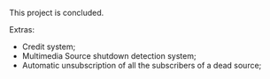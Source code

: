 This project is concluded.

Extras: 
-  Credit system;
-  Multimedia Source shutdown detection system;
-  Automatic unsubscription of all the subscribers of a dead source;
